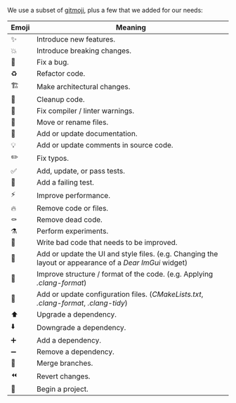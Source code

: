 We use a subset of [gitmoji](https://gitmoji.dev/), plus a few that we added for our needs:

| Emoji      | Meaning |
| --- | ------------------------- |
| ✨ | Introduce new features. |
| 💥 | Introduce breaking changes. |
| 🐛 | Fix a bug. |
| ♻️ | Refactor code. |
| 🏗️ | Make architectural changes. |
| 🧼 | Cleanup code. |
| 🚨 | Fix compiler / linter warnings. |
| 🚚 | Move or rename files. |
| 📝 | Add or update documentation. |
| 💡 | Add or update comments in source code. |
| ✏️ | Fix typos. |
| ✅ | Add, update, or pass tests. |
| 🧪 | Add a failing test. |
| ⚡️ | Improve performance. |
| 🔥 | Remove code or files. |
| ⚰️ | Remove dead code. |
| ⚗️ | Perform experiments. |
| 💩 | Write bad code that needs to be improved. |
| 💄 | Add or update the UI and style files. (e.g. Changing the layout or appearance of a *Dear ImGui* widget) |
| 🎨 | Improve structure / format of the code. (e.g. Applying *.clang-format*) |
| 🔧 | Add or update configuration files. (*CMakeLists.txt*, *.clang-format*, *.clang-tidy*) |
| ⬆️  | Upgrade a dependency. |
| ⬇️  | Downgrade a dependency. |
| ➕ | Add a dependency. |
| ➖ | Remove a dependency. |
| 🔀 | Merge branches. |
| ⏪️ | Revert changes. |
| 🎉 | Begin a project. |
